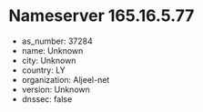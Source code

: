 # Nameserver 165.16.5.77

* as_number: 37284
* name: Unknown
* city: Unknown
* country: LY
* organization: Aljeel-net
* version: Unknown
* dnssec: false
